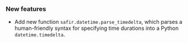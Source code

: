 ### New features

- Add new function `safir.datetime.parse_timedelta`, which parses a human-friendly syntax for specifying time durations into a Python `datetime.timedelta`.
